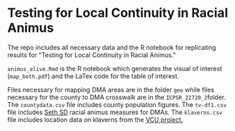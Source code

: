 # Testing for Local Continuity in Racial Animus

The repo includes all necessary data and the R notebook for replicating results for "Testing for Local Continuity in Racial Animus." 

`animus_alive.Rmd` is the R notebook which generates the visual of interest (`map_both.pdf`) and the LaTex code for the table of interest.

Files necessary for mapping DMA areas are in the folder `geo` while files necessary for the county to DMA crosswalk are in the `ICPSR_22720_2`folder. The `countydata.csv` file includes county population figures. The `tv-df1.csv` file includes [Seth SD](http://sethsd.com/research/) racial animus measures for DMAs. The `klaverns.csv` file includes location data on klaverns from the [VCU project.](https://labs.library.vcu.edu/klan/)
